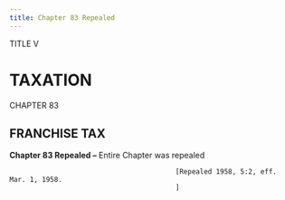```yaml
---
title: Chapter 83 Repealed
---
```


TITLE V
                                             
TAXATION
========

CHAPTER 83
                                             
FRANCHISE TAX
-------------

**Chapter 83 Repealed –** Entire Chapter was repealed


                                             [Repealed 1958, 5:2, eff. Mar. 1, 1958.
                                             ]
